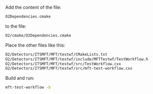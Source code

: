 Add the content of the file:

```bash
O2Dependencies.cmake
```

to the file:

```bash
O2/cmake/O2Dependencies.cmake
```

Place the other files like this:

```bash
O2/Detectors/ITSMFT/MFT/testwf/CMakeLists.txt
O2/Detectors/ITSMFT/MFT/testwf/include/MFTTestwf/TestWorkflow.h
O2/Detectors/ITSMFT/MFT/testwf/src/TestWorkflow.cxx
O2/Detectors/ITSMFT/MFT/testwf/src/mft-test-workflow.cxx
```

Build and run:

```bash
mft-test-workflow -b
```

